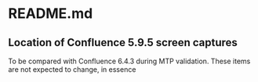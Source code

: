 # README.md
## Location of Confluence 5.9.5 screen captures
To be compared with Confluence 6.4.3 during MTP validation. These items are not expected to change, in essence
